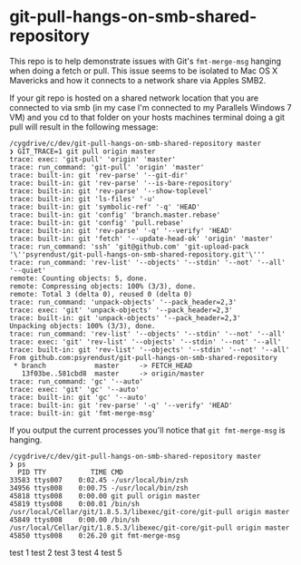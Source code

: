 git-pull-hangs-on-smb-shared-repository
=======================================

This repo is to help demonstrate issues with Git's `fmt-merge-msg` hanging when doing a fetch or pull. This issue seems to be isolated to Mac OS X Mavericks and how it connects to a network share via Apples SMB2.

If your git repo is hosted on a shared network location that you are connected to via smb (in my case I'm connected to my Parallels Windows 7 VM) and you cd to that folder on your hosts machines terminal doing a git pull will result in the following message:

```shell
/cygdrive/c/dev/git-pull-hangs-on-smb-shared-repository master
❯ GIT_TRACE=1 git pull origin master
trace: exec: 'git-pull' 'origin' 'master'
trace: run_command: 'git-pull' 'origin' 'master'
trace: built-in: git 'rev-parse' '--git-dir'
trace: built-in: git 'rev-parse' '--is-bare-repository'
trace: built-in: git 'rev-parse' '--show-toplevel'
trace: built-in: git 'ls-files' '-u'
trace: built-in: git 'symbolic-ref' '-q' 'HEAD'
trace: built-in: git 'config' 'branch.master.rebase'
trace: built-in: git 'config' 'pull.rebase'
trace: built-in: git 'rev-parse' '-q' '--verify' 'HEAD'
trace: built-in: git 'fetch' '--update-head-ok' 'origin' 'master'
trace: run_command: 'ssh' 'git@github.com' 'git-upload-pack '\''psyrendust/git-pull-hangs-on-smb-shared-repository.git'\'''
trace: run_command: 'rev-list' '--objects' '--stdin' '--not' '--all' '--quiet'
remote: Counting objects: 5, done.
remote: Compressing objects: 100% (3/3), done.
remote: Total 3 (delta 0), reused 0 (delta 0)
trace: run_command: 'unpack-objects' '--pack_header=2,3'
trace: exec: 'git' 'unpack-objects' '--pack_header=2,3'
trace: built-in: git 'unpack-objects' '--pack_header=2,3'
Unpacking objects: 100% (3/3), done.
trace: run_command: 'rev-list' '--objects' '--stdin' '--not' '--all'
trace: exec: 'git' 'rev-list' '--objects' '--stdin' '--not' '--all'
trace: built-in: git 'rev-list' '--objects' '--stdin' '--not' '--all'
From github.com:psyrendust/git-pull-hangs-on-smb-shared-repository
 * branch            master     -> FETCH_HEAD
   13f03be..581cbd8  master     -> origin/master
trace: run_command: 'gc' '--auto'
trace: exec: 'git' 'gc' '--auto'
trace: built-in: git 'gc' '--auto'
trace: built-in: git 'rev-parse' '-q' '--verify' 'HEAD'
trace: built-in: git 'fmt-merge-msg'
```


If you output the current processes you'll notice that `git fmt-merge-msg` is hanging.

```shell
/cygdrive/c/dev/git-pull-hangs-on-smb-shared-repository master
❯ ps
  PID TTY           TIME CMD
33583 ttys007    0:02.45 -/usr/local/bin/zsh
34956 ttys008    0:00.75 -/usr/local/bin/zsh
45818 ttys008    0:00.00 git pull origin master
45819 ttys008    0:00.01 /bin/sh /usr/local/Cellar/git/1.8.5.3/libexec/git-core/git-pull origin master
45849 ttys008    0:00.00 /bin/sh /usr/local/Cellar/git/1.8.5.3/libexec/git-core/git-pull origin master
45850 ttys008    0:26.20 git fmt-merge-msg
```

test 1
test 2
test 3
test 4
test 5
